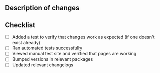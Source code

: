 ## Description of changes

<!--
Please describe your changes and link to related issues.
-->

## Checklist

<!--
Please do all of the following that apply to your PR.
If you are submitting an update to the source code of vad-web or vad-react,
all items will likely be relevant. You are welcome to create your PR as a draft
PR without having completed all items.
-->

- [ ] Added a test to verify that changes work as expected (if one doesn't exist already) <!-- can be an automated test or an update to the manual test site -->
- [ ] Ran automated tests successfully <!-- `npm run build && npm run test` -->
- [ ] Viewed manual test site and verified that pages are working <!-- `npm run dev` -->
- [ ] Bumped versions in relevant packages
- [ ] Updated relevant changelogs <!-- see the `/changelogs` directory -->
